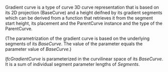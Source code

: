 Gradient curve is a type of curve 3D curve representation that is based on its 2D projection (BaseCurve) and a height deifned by its gradient segments which can be derived from a function that retrieves it from the segment start height, its placement and the ParentCurve instance and the type of the ParentCurve.

(The parametrization of the gradient curve is based on the underlying segments of its _BaseCurve_. The value of the parameter equals the parameter value of _BaseCurve_.)

_IfcGradientCurve_ is parameterized in the curvilinear space of its _BaseCurve_. It is a sum of individual segment parameter lengths of _Segments_.
